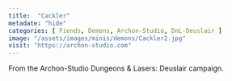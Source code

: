 ```yaml
---
title:  "Cackler"
metadate: "hide"
categories: [ Fiends, Demons, Archon-Studio, DnL-Deuslair ]
image: "/assets/images/minis/demons/Cackler2.jpg"
visit: "https://archon-studio.com"
---
```

From the Archon-Studio Dungeons & Lasers: Deuslair campaign.